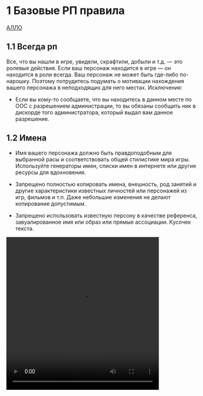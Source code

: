 # 1 Базовые РП правила
<a name="рп правила@3-дополнительные-правила" href="#">АЛЛО</a>
## 1.1 Всегда рп

Все, что вы нашли в игре, увидели, скрафтили, добыли и т.д. — это ролевые действия. Если ваш персонаж находится в игре — он находится в роли всегда. Ваш персонаж не может быть где-либо по-нарошку. Поэтому потрудитесь подумать о мотивации нахождения вашего персонажа в неподходящих для него местах. Исключения:
- Если вы кому-то сообщаете, что вы находитесь в данном месте по ООС с разрешением администрации, то вы обязаны сообщить ник в дискорде того администратора, который выдал вам данное разрешение.

## 1.2 Имена

- Имя вашего персонажа должно быть правдоподобным для выбранной расы и соответствовать общей стилистике мира игры. Используйте генераторы имен, списки имен в интернете или другие ресурсы для вдохновения.


- Запрещено полностью копировать имена, внешность, род занятий и другие характеристики известных личностей или персонажей из игр, фильмов и т.п. Даже небольшие изменения не делают копирование допустимым.
- Запрещено использовать известную персону в качестве референса, завуалированное имя или образ или прямые ассоциации.
Кусочек текста.

<video src='homelander' controls width="400" height="400" />

#2 Test

## 2.1 Test2
